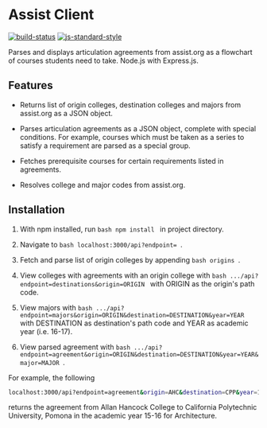 # Assist Client
[![build-status](https://img.shields.io/travis/oshaw/assist-client/master.svg)](https://travis-ci.org/oshaw/assist-client)
[![js-standard-style](https://img.shields.io/badge/code%20style-standard-brightgreen.svg)](http://standardjs.com/)

Parses and displays articulation agreements from assist.org as a flowchart of courses students need to take. Node.js with Express.js.

## Features
- Returns list of origin colleges, destination colleges and majors from assist.org as a JSON object.

- Parses articulation agreements as a JSON object, complete with special conditions. For example, courses which must be taken as a series to satisfy a requirement are parsed as a special group.

- Fetches prerequisite courses for certain requirements listed in agreements.

- Resolves college and major codes from assist.org.

## Installation
1. With npm installed, run ```bash npm install ``` in project directory.

2. Navigate to ```bash localhost:3000/api?endpoint= ```.

3. Fetch and parse list of origin colleges by appending ```bash origins ```.

4. View colleges with agreements with an origin college with
   ```bash .../api?endpoint=destinations&origin=ORIGIN ```
   with ORIGIN as the origin's path code.
   
5. View majors with
   ```bash .../api?endpoint=majors&origin=ORIGIN&destination=DESTINATION&year=YEAR ```
   with DESTINATION as destination's path code and YEAR as academic year (i.e. 16-17).
   
6. View parsed agreement with 
   ```bash .../api?endpoint=agreement&origin=ORIGIN&destination=DESTINATION&year=YEAR&major=MAJOR ```.

For example, the following
```bash
localhost:3000/api?endpoint=agreement&origin=AHC&destination=CPP&year=15-16&major=ARCH
```
returns the agreement from Allan Hancock College to California Polytechnic University, Pomona in the academic year 15-16 for Architecture.
